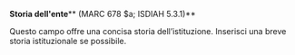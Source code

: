 **Storia dell'ente****  (MARC 678 $a; ISDIAH 5.3.1)**

Questo campo offre una concisa storia dell’istituzione. Inserisci una breve storia istituzionale se possibile.